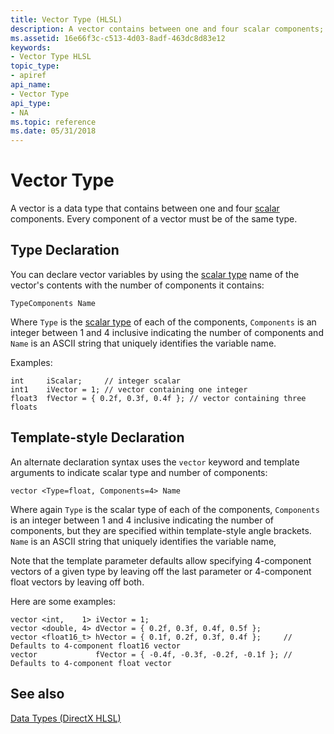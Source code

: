 ```yaml
---
title: Vector Type (HLSL)
description: A vector contains between one and four scalar components; every component of a vector must be of the same type.
ms.assetid: 16e66f3c-c513-4d03-8adf-463dc8d83e12
keywords:
- Vector Type HLSL
topic_type:
- apiref
api_name:
- Vector Type
api_type:
- NA
ms.topic: reference
ms.date: 05/31/2018
---
```


# Vector Type

A vector is a data type that contains between one and four [scalar](dx-graphics-hlsl-scalar.md) components. Every component of a vector must be of the same type.

## Type Declaration

You can declare vector variables by using the [scalar type](dx-graphics-hlsl-scalar.md) name of the vector's contents with the number of components it contains:

```syntax
TypeComponents Name
```

Where `Type` is the [scalar type](dx-graphics-hlsl-scalar.md) of each of the components, `Components` is an integer between 1 and 4 inclusive indicating the number of components and `Name` is an ASCII string that uniquely identifies the variable name.

Examples:

```hlsl
int     iScalar;     // integer scalar
int1    iVector = 1; // vector containing one integer
float3  fVector = { 0.2f, 0.3f, 0.4f }; // vector containing three floats
```

## Template-style Declaration

An alternate declaration syntax uses the `vector` keyword and template arguments to indicate scalar type and number of components:

```syntax
vector <Type=float, Components=4> Name
```

Where again `Type` is the scalar type of each of the components, `Components` is an integer between 1 and 4 inclusive indicating the number of components, but they are specified within template-style angle brackets. `Name` is an ASCII string that uniquely identifies the variable name,

Note that the template parameter defaults allow specifying 4-component vectors of a given type by leaving off the last parameter or 4-component float vectors by leaving off both.

Here are some examples:

```hlsl
vector <int,    1> iVector = 1;
vector <double, 4> dVector = { 0.2f, 0.3f, 0.4f, 0.5f };
vector <float16_t> hVector = { 0.1f, 0.2f, 0.3f, 0.4f };     // Defaults to 4-component float16 vector
vector             fVector = { -0.4f, -0.3f, -0.2f, -0.1f }; // Defaults to 4-component float vector
```

## See also

[Data Types (DirectX HLSL)](dx-graphics-hlsl-data-types.md)
